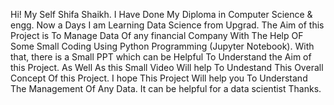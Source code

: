 Hi! My Self Shifa Shaikh.
I Have Done My Diploma in Computer Science & engg.
Now a Days I am Learning Data Science from Upgrad. 
The Aim of this Project is To Manage Data Of any financial Company With The Help OF Some Small Coding Using Python Programming (Jupyter Notebook).
With that, there is a Small PPT which can be Helpful To Understand the Aim of this Project.
As Well As this  Small Video Will help  To Undestand This Overall Concept Of this Project.
I hope This Project Will help you To Understand The Management Of Any Data.
It can be helpful for a data scientist 
Thanks.
